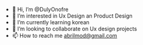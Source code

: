 - 👋 Hi, I’m @DulyOnofre
- 👀 I’m interested in Ux Design an Product Design
- 🌱 I’m currently learning korean
- 💞️ I’m looking to collaborate on Ux design projects
- 📫 How to reach me abrilmod@gmail.com

<!---
DulyOnofre/DulyOnofre is a ✨ special ✨ repository because its `README.md` (this file) appears on your GitHub profile.
You can click the Preview link to take a look at your changes.
--->
